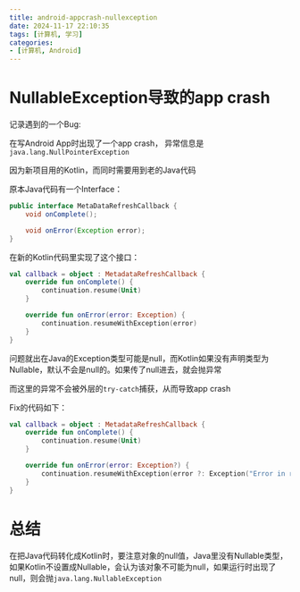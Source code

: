 ```yaml
---
title: android-appcrash-nullexception
date: 2024-11-17 22:10:35
tags: [计算机, 学习]
categories:
- [计算机, Android]
---
```

# NullableException导致的app crash
记录遇到的一个Bug:

在写Android App时出现了一个app crash，
异常信息是`java.lang.NullPointerException`

因为新项目用的Kotlin，而同时需要用到老的Java代码

原本Java代码有一个Interface：
```java
public interface MetaDataRefreshCallback {
    void onComplete();

    void onError(Exception error);
}
```

在新的Kotlin代码里实现了这个接口：
```kotlin
val callback = object : MetadataRefreshCallback {
    override fun onComplete() {
        continuation.resume(Unit)
    }

    override fun onError(error: Exception) {
        continuation.resumeWithException(error)
    }
}
```

问题就出在Java的Exception类型可能是null，而Kotlin如果没有声明类型为Nullable，默认不会是null的。如果传了null进去，就会抛异常

而这里的异常不会被外层的`try-catch`捕获，从而导致app crash

Fix的代码如下：
```kotlin
val callback = object : MetadataRefreshCallback {
    override fun onComplete() {
        continuation.resume(Unit)
    }

    override fun onError(error: Exception?) {
        continuation.resumeWithException(error ?: Exception("Error in refreshing items"))
    }
}
```

# 总结
在把Java代码转化成Kotlin时，要注意对象的null值，Java里没有Nullable类型，如果Kotlin不设置成Nullable，会认为该对象不可能为null，如果运行时出现了null，则会抛`java.lang.NullableException`

